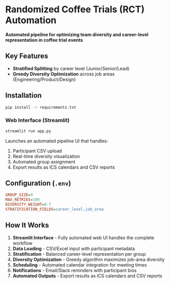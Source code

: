 # Randomized Coffee Trials (RCT) Automation

**Automated pipeline for optimizing team diversity and career-level representation in coffee trial events**

## Key Features

- **Stratified Splitting** by career level (Junior/Senior/Lead)
- **Greedy Diversity Optimization** across job areas (Engineering/Product/Design)

## Installation

```bash
pip install -r requirements.txt
```

### Web Interface (Streamlit)
```bash
streamlit run app.py
```
Launches an automated pipeline UI that handles:
1. Participant CSV upload
2. Real-time diversity visualization
3. Automated group assignment
4. Export results as ICS calendars and CSV reports

## Configuration (`.env`)

```ini
GROUP_SIZE=4
MAX_RETRIES=100
DIVERSITY_WEIGHT=0.7
STRATIFICATION_FIELDS=career_level,job_area
```

## How It Works

1. **Streamlit Interface** - Fully automated web UI handles the complete workflow
2. **Data Loading** - CSV/Excel input with participant metadata
3. **Stratification** - Balanced career-level representation per group
4. **Diversity Optimization** - Greedy algorithm maximizes job-area diversity
5. **Scheduling** - Automated calendar integration for meeting times
6. **Notifications** - Email/Slack reminders with participant bios
7. **Automated Outputs** - Export results as ICS calendars and CSV reports

